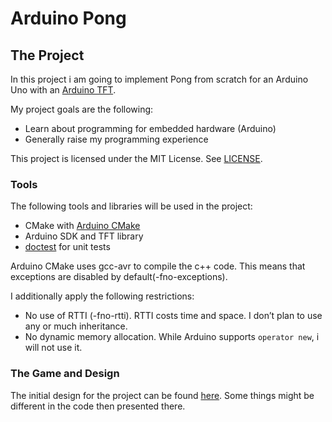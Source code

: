 Arduino Pong
=======

The Project
-----------

In this project i am going to implement Pong from scratch for an Arduino Uno with an [Arduino TFT](https://www.arduino.cc/en/Guide/TFT).

My project goals are the following:

-   Learn about programming for embedded hardware (Arduino)
-   Generally raise my programming experience

This project is licensed under the MIT License. See [LICENSE](LICENSE).

### Tools

The following tools and libraries will be used in the project:

-   CMake with [Arduino CMake](https://github.com/queezythegreat/arduino-cmake)
-   Arduino SDK and TFT library
-   [doctest](https://github.com/onqtam/doctest) for unit tests

Arduino CMake uses gcc-avr to compile the c++ code. This means that exceptions are disabled by default(-fno-exceptions).

I additionally apply the following restrictions:

-   No use of RTTI (-fno-rtti). RTTI costs time and space. I don’t plan to use any or much inheritance.
-   No dynamic memory allocation. While Arduino supports `operator new`, i will not use it.

### The Game and Design

The initial design for the project can be found [here](design/arduino_pong_design.md). Some things might be different in the code then presented there.
